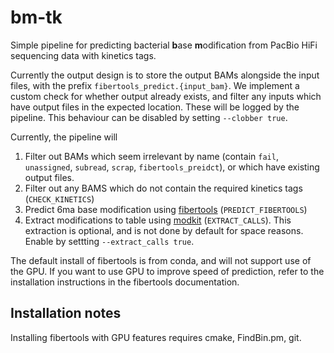 # bm-tk
Simple pipeline for predicting bacterial **b**ase **m**odification from PacBio HiFi
sequencing data with kinetics tags.

Currently the output design is to store the output BAMs alongside the input files,
with the prefix `fibertools_predict.{input_bam}`. We implement a custom 
check for whether output already exists, and filter any inputs which have output
files in the expected location. These will be logged by the pipeline. This behaviour
can be disabled by setting `--clobber true`.

Currently, the pipeline will
1. Filter out BAMs which seem irrelevant by name 
(contain `fail`, `unassigned`, `subread`, `scrap`, `fibertools_preidct`), or which have existing
output files.
2. Filter out any BAMS which do not contain the required kinetics tags 
(`CHECK_KINETICS`)
3. Predict 6ma base modification using [fibertools](https://fiberseq.github.io/fibertools/) (`PREDICT_FIBERTOOLS`)
4. Extract modifications to table using [modkit](https://github.com/nanoporetech/modkit) (`EXTRACT_CALLS`).
This extraction is optional, and is not done by default for space reasons. Enable by settting
`--extract_calls true`.

The default install of fibertools is from conda, and will not support use of
the GPU.
If you want to use GPU to improve speed of prediction, refer to the installation
instructions in the fibertools documentation.

## Installation notes
Installing fibertools with GPU features requires cmake, FindBin.pm, git.